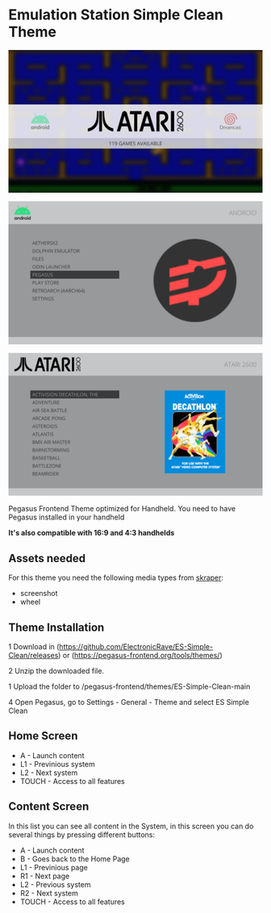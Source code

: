 # Emulation Station Simple Clean Theme

![ES Simple Clean Pegasus theme](assets/images/screenshots/main.png)

![ES Simple Clean Pegasus theme](assets/images/screenshots/software.png)

![ES Simple Clean Pegasus theme](assets/images/screenshots/game.png)

Pegasus Frontend Theme optimized for Handheld. You need to have Pegasus installed in your handheld

**It's also compatible with 16:9 and 4:3 handhelds**

## Assets needed

For this theme you need the following media types from [skraper](http://skraper.net):

- screenshot
- wheel

## Theme Installation

1 Download in (https://github.com/ElectronicRave/ES-Simple-Clean/releases) or (https://pegasus-frontend.org/tools/themes/)

2 Unzip the downloaded file.

1 Upload the folder to /pegasus-frontend/themes/ES-Simple-Clean-main

4 Open Pegasus, go to Settings - General - Theme and select ES Simple Clean

## Home Screen

- A  - Launch content
- L1 - Previnious system
- L2 - Next system
- TOUCH - Access to all features

## Content Screen

In this list you can see all content in the System, in this screen you can do several things by pressing different buttons:

- A  - Launch content
- B  - Goes back to the Home Page
- L1 - Previnious page
- R1 - Next page
- L2 - Previous system
- R2 - Next system
- TOUCH - Access to all features
